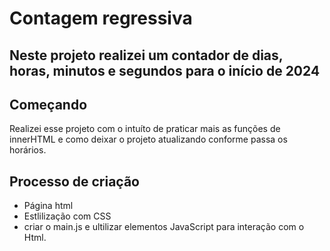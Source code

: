 # Contagem regressiva

## Neste projeto realizei um contador de dias, horas, minutos e segundos para o início de 2024



## Começando

Realizei esse projeto com o intuíto de praticar mais as funções de innerHTML e como deixar o projeto atualizando conforme passa os horários.

## Processo de criação

* Página html
* Estlilização com CSS
* criar o main.js e ultilizar elementos JavaScript para interação com o Html.




